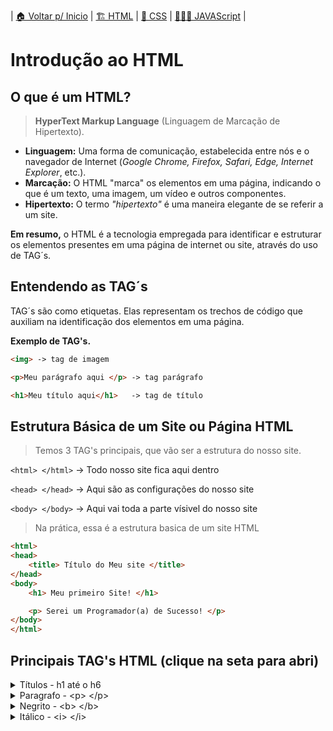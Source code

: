 | [🏠 Voltar p/ Inicio](../) | [🏗️ HTML](./html.md) | [💈 CSS](./css.md) | [👨🏻‍💻 JAVAScript](./js.md) |


# Introdução ao HTML
## O que é um HTML?
> **HyperText Markup Language** (Linguagem de Marcação de Hipertexto).

- **Linguagem:** Uma forma de comunicação, estabelecida entre nós e o navegador de Internet (*Google Chrome, Firefox, Safari, Edge, Internet Explorer*, etc.).
- **Marcação:** O HTML "marca" os elementos em uma página, indicando o que é um texto, uma imagem, um vídeo e outros componentes.
- **Hipertexto:** O termo *"hipertexto"* é uma maneira elegante de se referir a um site.

**Em resumo,** o HTML é a tecnologia empregada para identificar e estruturar os elementos presentes em uma página de internet ou site, através do uso de TAG´s.

## Entendendo as TAG´s
TAG´s são como etiquetas. Elas representam os trechos de código que auxiliam na identificação dos elementos em uma página.


**Exemplo de TAG's.**
```html	
<img> -> tag de imagem

<p>Meu parágrafo aqui </p> -> tag parágrafo 

<h1>Meu título aqui</h1>   -> tag de título
```

## Estrutura Básica de um Site ou Página HTML

> Temos 3 TAG's principais, que vão ser a estrutura do nosso site.

`<html> </html>`  -> Todo nosso site fica aqui dentro

`<head> </head>`  -> Aqui são as configurações do nosso site

`<body> </body>`  -> Aqui vai toda a parte vísivel do nosso site

> Na prática, essa é a estrutura basica de um site HTML

```html
<html> 
<head> 
	<title> Título do Meu site </title>
</head>
<body>
	<h1> Meu primeiro Site! </h1>

	<p> Serei um Programador(a) de Sucesso! </p>
</body>
</html>
```

## Principais TAG's HTML (clique na seta para abri)

<details>
<summary>Títulos - h1 até o h6</summary>

Em HTML, os títulos são categorizados de h1 a h6. O h1 representa o título de maior relevância na página, enquanto o h6 é atribuído aos títulos de menor importância.

<pre>
	<code>
		<h1> Seu título H1 </h1>
		<h2> Seu título H2 </h2>
		<h3> Seu título H3 </h3>
		<h4> Seu título H4 </h4>
		<h5> Seu título H5 </h5>
		<h6> Seu título H6 </h6>
	</code>
</pre>


</details>

<details>
<summary>Paragrafo - &lt;p&gt; &lt;/p&gt; </summary>

```html
<p>Meu parágrafo, texto que você desejar...</p>
```
</details>

<details>
<summary>Negrito - &lt;b&gt; &lt;/b&gt; </summary>

```html
<p> Seu texto em <b>negrito</b> ou <strong>Negrito<strong> </p>
```

</details>


<details>
<summary>Itálico  - &lt;i&gt; &lt;/i&gt; </summary>

```
<p> Esse é o meu <i>texto em itálico</i> </p>
```

</details>